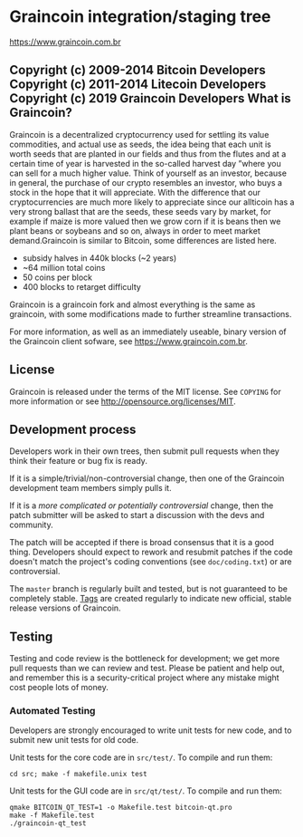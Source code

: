 Graincoin integration/staging tree
================================

https://www.graincoin.com.br

Copyright (c) 2009-2014 Bitcoin Developers
Copyright (c) 2011-2014 Litecoin Developers
Copyright (c) 2019 Graincoin Developers
What is Graincoin?
----------------

Graincoin is a decentralized cryptocurrency used for settling its value commodities, and actual use as seeds, the idea being that each unit is worth seeds that are planted in our fields and thus from the flutes and at a certain time of year is harvested in the so-called harvest day ”where you can sell for a much higher value.
Think of yourself as an investor, because in general, the purchase of our crypto resembles an investor, who buys a stock in the hope that it will appreciate.
With the difference that our cryptocurrencies are much more likely to appreciate since our allticoin has a very strong ballast that are the seeds, these seeds vary by market, for example if maize is more valued then we grow corn if it is beans then we plant beans or soybeans and so on, always in order to meet market demand.Graincoin is similar to Bitcoin, some differences are listed here.

 - subsidy halves in 440k blocks (~2 years)
 - ~64 million total coins
 - 50 coins per block
 - 400 blocks to retarget difficulty

Graincoin is a graincoin fork and almost everything is the same as graincoin, with some modifications made to further streamline transactions.

For more information, as well as an immediately useable, binary version of
the Graincoin client sofware, see https://www.graincoin.com.br.

License
-------

Graincoin is released under the terms of the MIT license. See `COPYING` for more
information or see http://opensource.org/licenses/MIT.

Development process
-------------------

Developers work in their own trees, then submit pull requests when they think
their feature or bug fix is ready.

If it is a simple/trivial/non-controversial change, then one of the Graincoin
development team members simply pulls it.

If it is a *more complicated or potentially controversial* change, then the patch
submitter will be asked to start a discussion with the devs and community.

The patch will be accepted if there is broad consensus that it is a good thing.
Developers should expect to rework and resubmit patches if the code doesn't
match the project's coding conventions (see `doc/coding.txt`) or are
controversial.

The `master` branch is regularly built and tested, but is not guaranteed to be
completely stable. [Tags](https://github.com/graincoin-project/graincoin/tags) are created
regularly to indicate new official, stable release versions of Graincoin.

Testing
-------

Testing and code review is the bottleneck for development; we get more pull
requests than we can review and test. Please be patient and help out, and
remember this is a security-critical project where any mistake might cost people
lots of money.

### Automated Testing

Developers are strongly encouraged to write unit tests for new code, and to
submit new unit tests for old code.

Unit tests for the core code are in `src/test/`. To compile and run them:

    cd src; make -f makefile.unix test

Unit tests for the GUI code are in `src/qt/test/`. To compile and run them:

    qmake BITCOIN_QT_TEST=1 -o Makefile.test bitcoin-qt.pro
    make -f Makefile.test
    ./graincoin-qt_test

